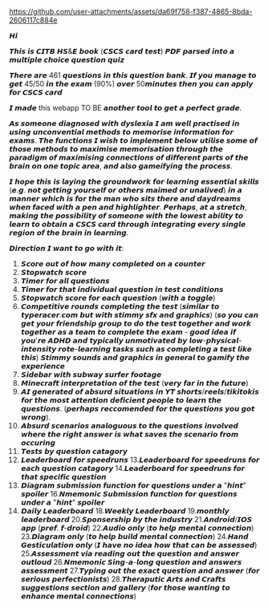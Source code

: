 https://github.com/user-attachments/assets/da69f758-f387-4865-8bda-2606117c884e




𝙃𝙞

𝙏𝙝𝙞𝙨 𝙞𝙨 𝘾𝙄𝙏𝘽 𝙃𝙎&𝙀 𝙗𝙤𝙤𝙠 (𝘾𝙎𝘾𝙎 𝙘𝙖𝙧𝙙 𝙩𝙚𝙨𝙩) 𝙋𝘿𝙁 𝙥𝙖𝙧𝙨𝙚𝙙 𝙞𝙣𝙩𝙤 𝙖 𝙢𝙪𝙡𝙩𝙞𝙥𝙡𝙚 𝙘𝙝𝙤𝙞𝙘𝙚 𝙦𝙪𝙚𝙨𝙩𝙞𝙤𝙣 𝙦𝙪𝙞𝙯

𝙏𝙝𝙚𝙧𝙚 𝙖𝙧𝙚 461 𝙦𝙪𝙚𝙨𝙩𝙞𝙤𝙣𝙨 𝙞𝙣 𝙩𝙝𝙞𝙨 𝙦𝙪𝙚𝙨𝙩𝙞𝙤𝙣 𝙗𝙖𝙣𝙠. 𝙄𝙛 𝙮𝙤𝙪 𝙢𝙖𝙣𝙖𝙜𝙚 𝙩𝙤 𝙜𝙚𝙩 45/50 𝙞𝙣 𝙩𝙝𝙚 𝙚𝙭𝙖𝙢 (90%) 𝙤𝙫𝙚𝙧 50𝙢𝙞𝙣𝙪𝙩𝙚𝙨 𝙩𝙝𝙚𝙣 𝙮𝙤𝙪 𝙘𝙖𝙣 𝙖𝙥𝙥𝙡𝙮 𝙛𝙤𝙧 𝘾𝙎𝘾𝙎 𝙘𝙖𝙧𝙙

𝙄 𝙢𝙖𝙙𝙚 this webapp TO BE 𝙖𝙣𝙤𝙩𝙝𝙚𝙧 𝙩𝙤𝙤𝙡 𝙩𝙤 𝙜𝙚𝙩 𝙖 𝙥𝙚𝙧𝙛𝙚𝙘𝙩 𝙜𝙧𝙖𝙙𝙚.

𝘼𝙨 𝙨𝙤𝙢𝙚𝙤𝙣𝙚 𝙙𝙞𝙖𝙜𝙣𝙤𝙨𝙚𝙙 𝙬𝙞𝙩𝙝 𝙙𝙮𝙨𝙡𝙚𝙭𝙞𝙖 𝙄 𝙖𝙢 𝙬𝙚𝙡𝙡 𝙥𝙧𝙖𝙘𝙩𝙞𝙨𝙚𝙙 𝙞𝙣 𝙪𝙨𝙞𝙣𝙜 𝙪𝙣𝙘𝙤𝙣𝙫𝙚𝙣𝙩𝙞𝙖𝙡 𝙢𝙚𝙩𝙝𝙤𝙙𝙨 𝙩𝙤 𝙢𝙚𝙢𝙤𝙧𝙞𝙨𝙚 𝙞𝙣𝙛𝙤𝙧𝙢𝙖𝙩𝙞𝙤𝙣 𝙛𝙤𝙧 𝙚𝙭𝙖𝙢𝙨. 𝙏𝙝𝙚 𝙛𝙪𝙣𝙘𝙩𝙞𝙤𝙣𝙨 𝙄 𝙬𝙞𝙨𝙝 𝙩𝙤 𝙞𝙢𝙥𝙡𝙚𝙢𝙚𝙣𝙩 𝙗𝙚𝙡𝙤𝙬 𝙪𝙩𝙞𝙡𝙞𝙨𝙚 𝙨𝙤𝙢𝙚 𝙤𝙛 𝙩𝙝𝙤𝙨𝙚 𝙢𝙚𝙩𝙝𝙤𝙙𝙨 𝙩𝙤 𝙢𝙖𝙭𝙞𝙢𝙞𝙨𝙚 𝙢𝙚𝙢𝙤𝙧𝙞𝙨𝙖𝙩𝙞𝙤𝙣 𝙩𝙝𝙧𝙤𝙪𝙜𝙝 𝙩𝙝𝙚 𝙥𝙖𝙧𝙖𝙙𝙞𝙜𝙢 𝙤𝙛 𝙢𝙖𝙭𝙞𝙢𝙞𝙨𝙞𝙣𝙜 𝙘𝙤𝙣𝙣𝙚𝙘𝙩𝙞𝙤𝙣𝙨 𝙤𝙛 𝙙𝙞𝙛𝙛𝙚𝙧𝙚𝙣𝙩 𝙥𝙖𝙧𝙩𝙨 𝙤𝙛 𝙩𝙝𝙚 𝙗𝙧𝙖𝙞𝙣 𝙤𝙣 𝙤𝙣𝙚 𝙩𝙤𝙥𝙞𝙘 𝙖𝙧𝙚𝙖, 𝙖𝙣𝙙 𝙖𝙡𝙨𝙤 𝙜𝙖𝙢𝙚𝙞𝙛𝙮𝙞𝙣𝙜 𝙩𝙝𝙚 𝙥𝙧𝙤𝙘𝙚𝙨𝙨.

𝙄 𝙝𝙤𝙥𝙚 𝙩𝙝𝙞𝙨 𝙞𝙨 𝙡𝙖𝙮𝙞𝙣𝙜 𝙩𝙝𝙚 𝙜𝙧𝙤𝙪𝙣𝙙𝙬𝙤𝙧𝙠 𝙛𝙤𝙧 𝙡𝙚𝙖𝙧𝙣𝙞𝙣𝙜 𝙚𝙨𝙨𝙚𝙣𝙩𝙞𝙖𝙡 𝙨𝙠𝙞𝙡𝙡𝙨 (𝙚.𝙜. 𝙣𝙤𝙩 𝙜𝙚𝙩𝙩𝙞𝙣𝙜 𝙮𝙤𝙪𝙧𝙨𝙚𝙡𝙛 𝙤𝙧 𝙤𝙩𝙝𝙚𝙧𝙨 𝙢𝙖𝙞𝙢𝙚𝙙 𝙤𝙧 𝙪𝙣𝙖𝙡𝙞𝙫𝙚𝙙) 𝙞𝙣 𝙖 𝙢𝙖𝙣𝙣𝙚𝙧 𝙬𝙝𝙞𝙘𝙝 𝙞𝙨 𝙛𝙤𝙧 𝙩𝙝𝙚 𝙢𝙖𝙣 𝙬𝙝𝙤 𝙨𝙞𝙩𝙨 𝙩𝙝𝙚𝙧𝙚 𝙖𝙣𝙙 𝙙𝙖𝙮𝙙𝙧𝙚𝙖𝙢𝙨 𝙬𝙝𝙚𝙣 𝙛𝙖𝙘𝙚𝙙 𝙬𝙞𝙩𝙝 𝙖 𝙥𝙚𝙣 𝙖𝙣𝙙 𝙝𝙞𝙜𝙝𝙡𝙞𝙜𝙝𝙩𝙚𝙧. 𝙋𝙚𝙧𝙝𝙖𝙥𝙨, 𝙖𝙩 𝙖 𝙨𝙩𝙧𝙚𝙩𝙘𝙝, 𝙢𝙖𝙠𝙞𝙣𝙜 𝙩𝙝𝙚 𝙥𝙤𝙨𝙨𝙞𝙗𝙞𝙡𝙞𝙩𝙮 𝙤𝙛 𝙨𝙤𝙢𝙚𝙤𝙣𝙚 𝙬𝙞𝙩𝙝 𝙩𝙝𝙚 𝙡𝙤𝙬𝙚𝙨𝙩 𝙖𝙗𝙞𝙡𝙞𝙩𝙮 𝙩𝙤 𝙡𝙚𝙖𝙧𝙣 𝙩𝙤 𝙤𝙗𝙩𝙖𝙞𝙣 𝙖 𝘾𝙎𝘾𝙎 𝙘𝙖𝙧𝙙 𝙩𝙝𝙧𝙤𝙪𝙜𝙝 𝙞𝙣𝙩𝙚𝙜𝙧𝙖𝙩𝙞𝙣𝙜 𝙚𝙫𝙚𝙧𝙮 𝙨𝙞𝙣𝙜𝙡𝙚 𝙧𝙚𝙜𝙞𝙤𝙣 𝙤𝙛 𝙩𝙝𝙚 𝙗𝙧𝙖𝙞𝙣 𝙞𝙣 𝙡𝙚𝙖𝙧𝙣𝙞𝙣𝙜.

𝘿𝙞𝙧𝙚𝙘𝙩𝙞𝙤𝙣 𝙄 𝙬𝙖𝙣𝙩 𝙩𝙤 𝙜𝙤 𝙬𝙞𝙩𝙝 𝙞𝙩:

1. 𝙎𝙘𝙤𝙧𝙚 𝙤𝙪𝙩 𝙤𝙛 𝙝𝙤𝙬 𝙢𝙖𝙣𝙮 𝙘𝙤𝙢𝙥𝙡𝙚𝙩𝙚𝙙 𝙤𝙣 𝙖 𝙘𝙤𝙪𝙣𝙩𝙚𝙧
2. 𝙎𝙩𝙤𝙥𝙬𝙖𝙩𝙘𝙝 𝙨𝙘𝙤𝙧𝙚
3. 𝙏𝙞𝙢𝙚𝙧 𝙛𝙤𝙧 𝙖𝙡𝙡 𝙦𝙪𝙚𝙨𝙩𝙞𝙤𝙣𝙨
4. 𝙏𝙞𝙢𝙚𝙧 𝙛𝙤𝙧 𝙩𝙝𝙖𝙩 𝙞𝙣𝙙𝙞𝙫𝙞𝙙𝙪𝙖𝙡 𝙦𝙪𝙚𝙨𝙩𝙞𝙤𝙣 𝙞𝙣 𝙩𝙚𝙨𝙩 𝙘𝙤𝙣𝙙𝙞𝙩𝙞𝙤𝙣𝙨
5. 𝙎𝙩𝙤𝙥𝙬𝙖𝙩𝙘𝙝 𝙨𝙘𝙤𝙧𝙚 𝙛𝙤𝙧 𝙚𝙖𝙘𝙝 𝙦𝙪𝙚𝙨𝙩𝙞𝙤𝙣 (𝙬𝙞𝙩𝙝 𝙖 𝙩𝙤𝙜𝙜𝙡𝙚)
6. 𝘾𝙤𝙢𝙥𝙚𝙩𝙞𝙩𝙞𝙫𝙚 𝙧𝙤𝙪𝙣𝙙𝙨 𝙘𝙤𝙢𝙥𝙡𝙚𝙩𝙞𝙣𝙜 𝙩𝙝𝙚 𝙩𝙚𝙨𝙩 (𝙨𝙞𝙢𝙞𝙡𝙖𝙧 𝙩𝙤 𝙩𝙮𝙥𝙚𝙧𝙖𝙘𝙚𝙧.𝙘𝙤𝙢 𝙗𝙪𝙩 𝙬𝙞𝙩𝙝 𝙨𝙩𝙞𝙢𝙢𝙮 𝙨𝙛𝙭 𝙖𝙣𝙙 𝙜𝙧𝙖𝙥𝙝𝙞𝙘𝙨) (𝙨𝙤 𝙮𝙤𝙪 𝙘𝙖𝙣 𝙜𝙚𝙩 𝙮𝙤𝙪𝙧 𝙛𝙧𝙞𝙚𝙣𝙙𝙨𝙝𝙞𝙥 𝙜𝙧𝙤𝙪𝙥 𝙩𝙤 𝙙𝙤 𝙩𝙝𝙚 𝙩𝙚𝙨𝙩 𝙩𝙤𝙜𝙚𝙩𝙝𝙚𝙧 𝙖𝙣𝙙 𝙬𝙤𝙧𝙠 𝙩𝙤𝙜𝙚𝙩𝙝𝙚𝙧 𝙖𝙨 𝙖 𝙩𝙚𝙖𝙢 𝙩𝙤 𝙘𝙤𝙢𝙥𝙡𝙚𝙩𝙚 𝙩𝙝𝙚 𝙚𝙭𝙖𝙢 - 𝙜𝙤𝙤𝙙 𝙞𝙙𝙚𝙖 𝙞𝙛 𝙮𝙤𝙪'𝙧𝙚 𝘼𝘿𝙃𝘿 𝙖𝙣𝙙 𝙩𝙮𝙥𝙞𝙘𝙖𝙡𝙡𝙮 𝙪𝙣𝙢𝙤𝙩𝙞𝙫𝙖𝙩𝙚𝙙 𝙗𝙮 𝙡𝙤𝙬-𝙥𝙝𝙮𝙨𝙞𝙘𝙖𝙡-𝙞𝙣𝙩𝙚𝙣𝙨𝙞𝙩𝙮 𝙧𝙤𝙩𝙚-𝙡𝙚𝙖𝙧𝙣𝙞𝙣𝙜 𝙩𝙖𝙨𝙠𝙨 𝙨𝙪𝙘𝙝 𝙖𝙨 𝙘𝙤𝙢𝙥𝙡𝙚𝙩𝙞𝙣𝙜 𝙖 𝙩𝙚𝙨𝙩 𝙡𝙞𝙠𝙚 𝙩𝙝𝙞𝙨)
𝙎𝙩𝙞𝙢𝙢𝙮 𝙨𝙤𝙪𝙣𝙙𝙨 𝙖𝙣𝙙 𝙜𝙧𝙖𝙥𝙝𝙞𝙘𝙨 𝙞𝙣 𝙜𝙚𝙣𝙚𝙧𝙖𝙡 𝙩𝙤 𝙜𝙖𝙢𝙞𝙛𝙮 𝙩𝙝𝙚 𝙚𝙭𝙥𝙚𝙧𝙞𝙚𝙣𝙘𝙚
7. 𝙎𝙞𝙙𝙚𝙗𝙖𝙧 𝙬𝙞𝙩𝙝 𝙨𝙪𝙗𝙬𝙖𝙮 𝙨𝙪𝙧𝙛𝙚𝙧 𝙛𝙤𝙤𝙩𝙖𝙜𝙚
8. 𝙈𝙞𝙣𝙚𝙘𝙧𝙖𝙛𝙩 𝙞𝙣𝙩𝙚𝙧𝙥𝙧𝙚𝙩𝙖𝙩𝙞𝙤𝙣 𝙤𝙛 𝙩𝙝𝙚 𝙩𝙚𝙨𝙩 (𝙫𝙚𝙧𝙮 𝙛𝙖𝙧 𝙞𝙣 𝙩𝙝𝙚 𝙛𝙪𝙩𝙪𝙧𝙚)
9. 𝘼𝙄 𝙜𝙚𝙣𝙚𝙧𝙖𝙩𝙚𝙙 𝙤𝙛 𝙖𝙗𝙨𝙪𝙧𝙙 𝙨𝙞𝙩𝙪𝙖𝙩𝙞𝙤𝙣𝙨 𝙞𝙣 𝙔𝙏 𝙨𝙝𝙤𝙧𝙩𝙨/𝙧𝙚𝙚𝙡𝙨/𝙩𝙞𝙠𝙞𝙩𝙤𝙠𝙞𝙨 𝙛𝙤𝙧 𝙩𝙝𝙚 𝙢𝙤𝙨𝙩 𝙖𝙩𝙩𝙚𝙣𝙩𝙞𝙤𝙣 𝙙𝙚𝙛𝙞𝙘𝙞𝙚𝙣𝙩 𝙥𝙚𝙤𝙥𝙡𝙚 𝙩𝙤 𝙡𝙚𝙖𝙧𝙣 𝙩𝙝𝙚 𝙦𝙪𝙚𝙨𝙩𝙞𝙤𝙣𝙨. (𝙥𝙚𝙧𝙝𝙖𝙥𝙨 𝙧𝙚𝙘𝙘𝙤𝙢𝙚𝙣𝙙𝙚𝙙 𝙛𝙤𝙧 𝙩𝙝𝙚 𝙦𝙪𝙚𝙨𝙩𝙞𝙤𝙣𝙨 𝙮𝙤𝙪 𝙜𝙤𝙩 𝙬𝙧𝙤𝙣𝙜).
10. 𝘼𝙗𝙨𝙪𝙧𝙙 𝙨𝙘𝙚𝙣𝙖𝙧𝙞𝙤𝙨 𝙖𝙣𝙖𝙡𝙤𝙜𝙪𝙤𝙪𝙨 𝙩𝙤 𝙩𝙝𝙚 𝙦𝙪𝙚𝙨𝙩𝙞𝙤𝙣𝙨 𝙞𝙣𝙫𝙤𝙡𝙫𝙚𝙙 𝙬𝙝𝙚𝙧𝙚 𝙩𝙝𝙚 𝙧𝙞𝙜𝙝𝙩 𝙖𝙣𝙨𝙬𝙚𝙧 𝙞𝙨 𝙬𝙝𝙖𝙩 𝙨𝙖𝙫𝙚𝙨 𝙩𝙝𝙚 𝙨𝙘𝙚𝙣𝙖𝙧𝙞𝙤 𝙛𝙧𝙤𝙢 𝙤𝙘𝙘𝙪𝙧𝙞𝙣𝙜
11. 𝙏𝙚𝙨𝙩𝙨 𝙗𝙮 𝙦𝙪𝙚𝙨𝙩𝙞𝙤𝙣 𝙘𝙖𝙩𝙖𝙜𝙤𝙧𝙮
12. 𝙇𝙚𝙖𝙙𝙚𝙧𝙗𝙤𝙖𝙧𝙙 𝙛𝙤𝙧 𝙨𝙥𝙚𝙚𝙙𝙧𝙪𝙣𝙨
13.𝙇𝙚𝙖𝙙𝙚𝙧𝙗𝙤𝙖𝙧𝙙 𝙛𝙤𝙧 𝙨𝙥𝙚𝙚𝙙𝙧𝙪𝙣𝙨 𝙛𝙤𝙧 𝙚𝙖𝙘𝙝 𝙦𝙪𝙚𝙨𝙩𝙞𝙤𝙣 𝙘𝙖𝙩𝙖𝙜𝙤𝙧𝙮
14.𝙇𝙚𝙖𝙙𝙚𝙧𝙗𝙤𝙖𝙧𝙙 𝙛𝙤𝙧 𝙨𝙥𝙚𝙚𝙙𝙧𝙪𝙣𝙨 𝙛𝙤𝙧 𝙩𝙝𝙖𝙩 𝙨𝙥𝙚𝙘𝙞𝙛𝙞𝙘 𝙦𝙪𝙚𝙨𝙩𝙞𝙤𝙣
15. 𝘿𝙞𝙖𝙜𝙧𝙖𝙢 𝙨𝙪𝙗𝙢𝙞𝙨𝙨𝙞𝙤𝙣 𝙛𝙪𝙣𝙘𝙩𝙞𝙤𝙣 𝙛𝙤𝙧 𝙦𝙪𝙚𝙨𝙩𝙞𝙤𝙣𝙨 𝙪𝙣𝙙𝙚𝙧 𝙖 "𝙝𝙞𝙣𝙩" 𝙨𝙥𝙤𝙞𝙡𝙚𝙧
16.𝙉𝙢𝙚𝙢𝙤𝙣𝙞𝙘 𝙎𝙪𝙗𝙢𝙞𝙨𝙨𝙞𝙤𝙣 𝙛𝙪𝙣𝙘𝙩𝙞𝙤𝙣 𝙛𝙤𝙧 𝙦𝙪𝙚𝙨𝙩𝙞𝙤𝙣𝙨 𝙪𝙣𝙙𝙚𝙧 𝙖 "𝙝𝙞𝙣𝙩" 𝙨𝙥𝙤𝙞𝙡𝙚𝙧
17. 𝘿𝙖𝙞𝙡𝙮 𝙇𝙚𝙖𝙙𝙚𝙧𝙗𝙤𝙖𝙧𝙙
18.𝙒𝙚𝙚𝙠𝙡𝙮 𝙇𝙚𝙖𝙙𝙚𝙧𝙗𝙤𝙖𝙧𝙙
19.𝙢𝙤𝙣𝙩𝙝𝙡𝙮 𝙡𝙚𝙖𝙙𝙚𝙧𝙗𝙤𝙖𝙧𝙙
20.𝙎𝙥𝙤𝙣𝙨𝙚𝙧𝙨𝙝𝙞𝙥 𝙗𝙮 𝙩𝙝𝙚 𝙞𝙣𝙙𝙪𝙨𝙩𝙧𝙮
21.𝘼𝙣𝙙𝙧𝙤𝙞𝙙/𝙄𝙊𝙎 𝙖𝙥𝙥 (𝙥𝙧𝙚𝙛. 𝙛-𝙙𝙧𝙤𝙞𝙙)
22.𝘼𝙪𝙙𝙞𝙤 𝙤𝙣𝙡𝙮 (𝙩𝙤 𝙝𝙚𝙡𝙥 𝙢𝙚𝙣𝙩𝙖𝙡 𝙘𝙤𝙣𝙣𝙚𝙘𝙩𝙞𝙤𝙣)
23.𝘿𝙞𝙖𝙜𝙧𝙖𝙢 𝙤𝙣𝙡𝙮 (𝙩𝙤 𝙝𝙚𝙡𝙥 𝙗𝙪𝙞𝙡𝙙 𝙢𝙚𝙣𝙩𝙖𝙡 𝙘𝙤𝙣𝙣𝙚𝙘𝙩𝙞𝙤𝙣)
24.𝙃𝙖𝙣𝙙 𝙂𝙚𝙨𝙩𝙞𝙘𝙪𝙡𝙖𝙩𝙞𝙤𝙣 𝙤𝙣𝙡𝙮 (𝙄 𝙝𝙖𝙫𝙚 𝙣𝙤 𝙞𝙙𝙚𝙖 𝙝𝙤𝙬 𝙩𝙝𝙖𝙩 𝙘𝙖𝙣 𝙗𝙚 𝙖𝙨𝙨𝙚𝙨𝙨𝙚𝙙)
25.𝘼𝙨𝙨𝙚𝙨𝙨𝙢𝙚𝙣𝙩 𝙫𝙞𝙖 𝙧𝙚𝙖𝙙𝙞𝙣𝙜 𝙤𝙪𝙩 𝙩𝙝𝙚 𝙦𝙪𝙚𝙨𝙩𝙞𝙤𝙣 𝙖𝙣𝙙 𝙖𝙣𝙨𝙬𝙚𝙧 𝙤𝙪𝙩𝙡𝙤𝙪𝙙
26.𝙉𝙢𝙚𝙢𝙤𝙣𝙞𝙘 𝙎𝙞𝙣𝙜-𝙖-𝙡𝙤𝙣𝙜 𝙦𝙪𝙚𝙨𝙩𝙞𝙤𝙣 𝙖𝙣𝙙 𝙖𝙣𝙨𝙬𝙚𝙧𝙨 𝙖𝙨𝙨𝙚𝙨𝙨𝙢𝙚𝙣𝙩
27.𝙏𝙮𝙥𝙞𝙣𝙜 𝙤𝙪𝙩 𝙩𝙝𝙚 𝙚𝙭𝙖𝙘𝙩 𝙦𝙪𝙚𝙨𝙩𝙞𝙤𝙣 𝙖𝙣𝙙 𝙖𝙣𝙨𝙬𝙚𝙧 (𝙛𝙤𝙧 𝙨𝙚𝙧𝙞𝙤𝙪𝙨 𝙥𝙚𝙧𝙛𝙚𝙘𝙩𝙞𝙤𝙣𝙞𝙨𝙩𝙨)
28.𝙏𝙝𝙚𝙧𝙖𝙥𝙪𝙩𝙞𝙘 𝘼𝙧𝙩𝙨 𝙖𝙣𝙙 𝘾𝙧𝙖𝙛𝙩𝙨 𝙨𝙪𝙜𝙜𝙚𝙨𝙩𝙞𝙤𝙣𝙨 𝙨𝙚𝙘𝙩𝙞𝙤𝙣 𝙖𝙣𝙙 𝙜𝙖𝙡𝙡𝙚𝙧𝙮 (𝙛𝙤𝙧 𝙩𝙝𝙤𝙨𝙚 𝙬𝙖𝙣𝙩𝙞𝙣𝙜 𝙩𝙤 𝙚𝙣𝙝𝙖𝙣𝙘𝙚 𝙢𝙚𝙣𝙩𝙖𝙡 𝙘𝙤𝙣𝙣𝙚𝙘𝙩𝙞𝙤𝙣𝙨)
